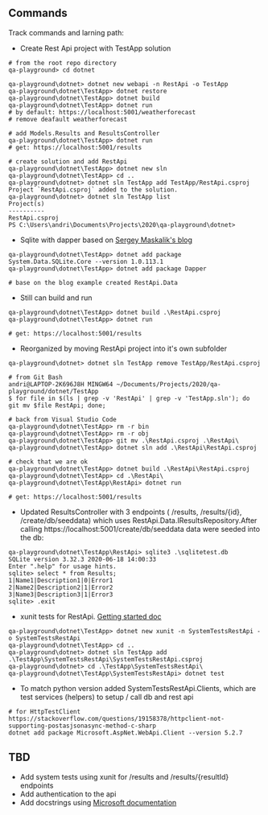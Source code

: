 ## Commands
Track commands and larning path:
* Create Rest Api project with TestApp solution
```
# from the root repo directory
qa-playground> cd dotnet

qa-playground\dotnet> dotnet new webapi -n RestApi -o TestApp
qa-playground\dotnet\TestApp> dotnet restore
qa-playground\dotnet\TestApp> dotnet build
qa-playground\dotnet\TestApp> dotnet run
# by default: https://localhost:5001/weatherforecast
# remove deafault weatherforecast

# add Models.Results and ResultsController
qa-playground\dotnet\TestApp> dotnet run
# get: https://localhost:5001/results

# create solution and add RestApi
qa-playground\dotnet\TestApp> dotnet new sln
qa-playground\dotnet\TestApp> cd ..
qa-playground\dotnet> dotnet sln TestApp add TestApp/RestApi.csproj
Project `RestApi.csproj` added to the solution.
qa-playground\dotnet> dotnet sln TestApp list
Project(s)
----------
RestApi.csproj
PS C:\Users\andri\Documents\Projects\2020\qa-playground\dotnet> 
```
* Sqlite with dapper based on [Sergey Maskalik's blog](https://blog.maskalik.com/asp-net/sqlite-simple-database-with-dapper/)
```
qa-playground\dotnet\TestApp> dotnet add package System.Data.SQLite.Core --version 1.0.113.1
qa-playground\dotnet\TestApp> dotnet add package Dapper

# base on the blog example created RestApi.Data
```
* Still can build and run
```
qa-playground\dotnet\TestApp> dotnet build .\RestApi.csproj
qa-playground\dotnet\TestApp> dotnet run

# get: https://localhost:5001/results
```
* Reorganized by moving RestApi project into it's own subfolder
```
qa-playground\dotnet> dotnet sln TestApp remove TestApp/RestApi.csproj

# from Git Bash
andri@LAPTOP-2K696J8H MINGW64 ~/Documents/Projects/2020/qa-playground/dotnet/TestApp
$ for file in $(ls | grep -v 'RestApi' | grep -v 'TestApp.sln'); do git mv $file RestApi; done;

# back from Visual Studio Code
qa-playground\dotnet\TestApp> rm -r bin
qa-playground\dotnet\TestApp> rm -r obj
qa-playground\dotnet\TestApp> git mv .\RestApi.csproj .\RestApi\
qa-playground\dotnet\TestApp> dotnet sln add .\RestApi\RestApi.csproj

# check that we are ok
qa-playground\dotnet\TestApp> dotnet build .\RestApi\RestApi.csproj
qa-playground\dotnet\TestApp> cd .\RestApi\
qa-playground\dotnet\TestApp\RestApi> dotnet run

# get: https://localhost:5001/results
```
* Updated ResultsController with 3 endpoints ( /results, /results/{id}, /create/db/seeddata) which uses RestApi.Data.IResultsRepository.After calling https://localhost:5001/create/db/seeddata  data were seeded into the db:
```
qa-playground\dotnet\TestApp\RestApi> sqlite3 .\sqlitetest.db
SQLite version 3.32.3 2020-06-18 14:00:33
Enter ".help" for usage hints.
sqlite> select * from Results;
1|Name1|Description1|0|Error1
2|Name2|Description2|1|Error2
3|Name3|Description3|1|Error3
sqlite> .exit
```
* xunit tests for RestApi. [Getting started doc](https://xunit.net/docs/getting-started/netcore/cmdline)
```
qa-playground\dotnet\TestApp> dotnet new xunit -n SystemTestsRestApi -o SystemTestsRestApi
qa-playground\dotnet\TestApp> cd ..
qa-playground\dotnet> dotnet sln TestApp add .\TestApp\SystemTestsRestApi\SystemTestsRestApi.csproj
qa-playground\dotnet> cd .\TestApp\SystemTestsRestApi\
qa-playground\dotnet\TestApp\SystemTestsRestApi> dotnet test
```
* To match python version added SystemTestsRestApi.Clients, which are test services (helpers) to setup / call db and rest api
```
# for HttpTestClient https://stackoverflow.com/questions/19158378/httpclient-not-supporting-postasjsonasync-method-c-sharp
dotnet add package Microsoft.AspNet.WebApi.Client --version 5.2.7
```

## TBD
* Add system tests using xunit for /results and /results/{resultId} endpoints
* Add authentication to the api
* Add docstrings using [Microsoft documentation](https://docs.microsoft.com/en-us/dotnet/csharp/language-reference/language-specification/documentation-comments)